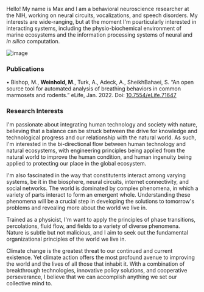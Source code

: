 Hello! My name is Max and I am a behavioral neuroscience researcher at the NIH, working on neural circuits, vocalizations, and speech disorders. My interests are wide-ranging, but at the moment I'm poarticularly interested in interacting systems, including the physio-biochemical environment of marine ecosystems and the information processing systems of neural and _in silico_ computation.  

![image](https://user-images.githubusercontent.com/95586072/144760964-e1ea55b9-4e64-4516-aac0-4cc40316215a.jpg)


### Publications

•	Bishop, M., **Weinhold, M**., Turk, A., Adeck, A., SheikhBahaei, S. “An open source tool for automated analysis of breathing behaviors in common marmosets and rodents.” eLife, Jan. 2022. Doi: [10.7554/eLife.71647](https://elifesciences.org/articles/71647)


### Research Interests

I'm passionate about integrating human technology and society with nature, believing that a balance can be struck between the drive for knowledge and technological progress and our relationship with the natural world. As such, I'm interested in the bi-directional flow between human technology and natural ecosystems, with engineering principles being applied from the natural world to improve the human condition, and human ingenuity being applied to protecting our place in the global ecosystem. 

I'm also fascinated in the way that constitutents interact among varying systems, be it in the biosphere, neural circuits, internet connectivity, and social networks. The world is dominated by complex phenomena, in which a variety of parts interact to form an emergent whole. Understanding these phenomena will be a crucial step in developing the solutions to tomorrow's problems and revealing more about the world we live in. 

Trained as a physicist, I'm want to apply the principles of phase transitions, percolations, fluid flow, and fields to a variety of diverse phenomena. Nature is subtle but not malicious, and I aim to seek out the fundamental organizational principles of the world we live in. 

Climate change is the greatest threat to our continued and current existence. Yet climate action offers the most profound avenue to improving the world and the lives of all those that inhabit it. With a combination of breakthrough technologies, innovative policy solutions, and cooperative perseverance, I believe that we can accomplish anything we set our collective mind to. 

